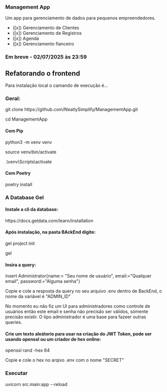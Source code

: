 ### Management App

Um app para gerenciamento de dados para pequenos empreendedores.
- ([x]) Gerenciamento de Clientes
- ([x]) Gerenciamento de Registros
- ([x]) Agenda
- ([x]) Gerenciamento fianceiro

### Em breve - 02/07/2025 às 23:59
## <span>Refatorando o frontend</span>

<p>Para instalação local o camando de execução é...</p>

### Geral:
<p>git clone https://github.com/NeatlySimplify/ManagementApp.git </p>
<p>cd ManagementApp </p>

#### Com Pip
<p>python3 -m venv venv</p>
<p>source venv/bin/activate   <!-- Linux/macOS --></p>
<p>.\venv\Scripts\activate     <!-- Windows --> </p>

#### Com Poetry
<p>poetry install <!-- Recomendado --> </p>
<p><!-- Se não tiver instalado recomendo a instalação do Poetry usando Pipx --> </p>


### A Database Gel
#### Instale a cli da database:
<p>https://docs.geldata.com/learn/installation</p>

#### Após instalação, na pasta BAckEnd digite:
<p>gel project init</p>
<p>gel</p>

#### Insira a query:
<p>insert Administrator{name:= "Seu nome de usuário", email:="Qualquer email", password:="Alguma senha"}</p>

<p>Copie e cole a resposta da query no seu arquivo .env dentro de BackEnd, o nome da variável é "ADMIN_ID"</p>
<p>No momento eu não fiz um UI para administradores como controle de usuários então este email e senha não precisão ser válidos, sómente precisão existir. O tipo administrador é uma base para fazeer outras queries.</p>

#### Crie um texto aleátorio para usar na criação do JWT Token, pode ser usando openssl ou um criador de hex online:
<p>openssl rand -hex 64</p>
<p>Copie e cole o hex no arqivo .env com o nome "SECRET"</p>

### Executar
<p>uvicorn src.main:app --reload </p>

